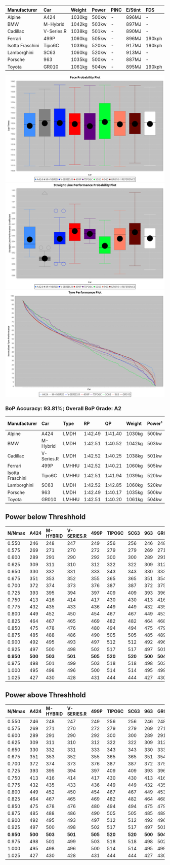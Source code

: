 | Manufacturer     | Car        | Weight | Power | PINC    | E/Stint | FDS     |
|:-|:-|:-|:-|:-|:-|:-|
| Alpine           | A424       | 1030kg | 500kw |    -    | 896MJ   |    -    |
| BMW              | M-Hybrid   | 1042kg | 503kw |    -    | 897MJ   |    -    |
| Cadillac         | V-Series.R | 1038kg | 501kw |    -    | 890MJ   |    -    |
| Ferrari          | 499P       | 1060kg | 505kw |    -    | 896MJ   | 190kph  |
| Isotta Fraschini | Tipo6C     | 1039kg | 520kw |    -    | 917MJ   | 190kph  |
| Lamborghini      | SC63       | 1060kg | 520kw |    -    | 913MJ   |    -    |
| Porsche          | 963        | 1035kg | 500kw |    -    | 887MJ   |    -    |
| Toyota           | GR010      | 1061kg | 504kw |    -    | 895MJ   | 190kph  |

![PACECHART](./IMG/AUTO.png)
![STRAIGHTLINEPERFORMANCECHART](./IMG/AUTO_sp.png)
![TYREPERFORMANCECHART](./IMG/AUTO_tw.png)

### BoP Accuracy: 93.81%; Overall BoP Grade: A2
| Manufacturer     | Car        | Type  | RP      | QP      | Weight | Power¹ | Threshhold | PINC    | Power² | E/Stint | AVG Vmax  | FDS     | RDLC | L/Stint | BOP-Grade | Model Accuracy | Model Points | Match%  |
|:-|:-|:-|:-|:-|:-|:-|:-|:-|:-|:-|:-|:-|:-|:-|:-|:-|:-|:-|
| Alpine           | A424       | LMDH  | 1:42.49 | 1:41.40 | 1030kg | 500kw  | 0.0kph     |    -    | 500kw  |  896MJ  | 293.06kph |    -    | 1.03 | 33      | +C1       | 100.00%        | 642          | 75.06%  |
| BMW              | M-Hybrid   | LMDH  | 1:42.51 | 1:40.52 | 1042kg | 503kw  | 0.0kph     |    -    | 503kw  |  897MJ  | 288.59kph |    -    | 1.02 | 33      | ~A1       | 100.00%        | 1714         | 98.10%  |
| Cadillac         | V-Series.R | LMDH  | 1:42.52 | 1:40.25 | 1038kg | 501kw  | 0.0kph     |    -    | 501kw  |  890MJ  | 292.48kph |    -    | 1.02 | 33      | ~A1       | 98.95%         | 2271         | 100.00% |
| Ferrari          | 499P       | LMHHU | 1:42.52 | 1:40.21 | 1060kg | 505kw  | 0.0kph     |    -    | 505kw  |  896MJ  | 294.34kph | 190kph  | 1.03 | 33      | ~A1       | 99.93%         | 2718         | 100.00% |
| Isotta Fraschini | Tipo6C     | LMHHU | 1:42.51 | 1:41.94 | 1039kg | 520kw  | 0.0kph     |    -    | 520kw  |  917MJ  | 296.23kph | 190kph  | 1.07 | 33      | +C1       | 92.36%         | 133          | 77.40%  |
| Lamborghini      | SC63       | LMDH  | 1:42.52 | 1:42.85 | 1060kg | 520kw  | 0.0kph     |    -    | 520kw  |  913MJ  | 291.88kph |    -    | 1.03 | 33      | ~A1       | 96.54%         | 418          | 100.00% |
| Porsche          | 963        | LMDH  | 1:42.49 | 1:40.17 | 1035kg | 500kw  | 0.0kph     |    -    | 500kw  |  887MJ  | 293.03kph |    -    | 1.02 | 33      | ~A1       | 99.98%         | 6168         | 99.94%  |
| Toyota           | GR010      | LMHHU | 1:42.51 | 1:40.20 | 1061kg | 504kw  | 0.0kph     |    -    | 504kw  |  895MJ  | 293.89kph | 190kph  | 1.03 | 33      | ~A1       | 98.53%         | 3557         | 100.00% |

## Power below Threshhold
| N/Nmax    | A424    | M-HYBRID | V-SERIES.R | 499P    | TIPO6C  | SC63    | 963     | GR010   |
|:-|:-|:-|:-|:-|:-|:-|:-|:-|
|  0.550    |  246    |  248     |  247       |  249    |  256    |  256    |  246    |  248    |
|  0.575    |  269    |  271     |  270       |  272    |  279    |  279    |  269    |  271    |
|  0.600    |  289    |  291     |  290       |  292    |  300    |  300    |  289    |  291    |
|  0.625    |  309    |  311     |  310       |  312    |  322    |  322    |  309    |  312    |
|  0.650    |  330    |  332     |  331       |  333    |  343    |  343    |  330    |  333    |
|  0.675    |  351    |  353     |  352       |  355    |  365    |  365    |  351    |  354    |
|  0.700    |  372    |  374     |  373       |  376    |  387    |  387    |  372    |  375    |
|  0.725    |  393    |  395     |  394       |  397    |  409    |  409    |  393    |  396    |
|  0.750    |  413    |  416     |  414       |  417    |  430    |  430    |  413    |  416    |
|  0.775    |  432    |  435     |  433       |  436    |  449    |  449    |  432    |  435    |
|  0.800    |  449    |  452     |  450       |  454    |  467    |  467    |  449    |  453    |
|  0.825    |  464    |  467     |  465       |  469    |  482    |  482    |  464    |  468    |
|  0.850    |  475    |  478     |  476       |  480    |  494    |  494    |  475    |  479    |
|  0.875    |  485    |  488     |  486       |  490    |  505    |  505    |  485    |  489    |
|  0.900    |  492    |  495     |  493       |  497    |  512    |  512    |  492    |  496    |
|  0.925    |  497    |  500     |  498       |  502    |  517    |  517    |  497    |  501    |
| **0.950** | **500** | **503**  | **501**    | **505** | **520** | **520** | **500** | **504** |
|  0.975    |  498    |  501     |  499       |  503    |  518    |  518    |  498    |  502    |
|  1.000    |  495    |  498     |  496       |  500    |  514    |  514    |  495    |  499    |
|  1.025    |  427    |  430     |  428       |  431    |  444    |  444    |  427    |  430    |

## Power above Threshhold
| N/Nmax    | A424    | M-HYBRID | V-SERIES.R | 499P    | TIPO6C  | SC63    | 963     | GR010   |
|:-|:-|:-|:-|:-|:-|:-|:-|:-|
|  0.550    |  246    |  248     |  247       |  249    |  256    |  256    |  246    |  248    |
|  0.575    |  269    |  271     |  270       |  272    |  279    |  279    |  269    |  271    |
|  0.600    |  289    |  291     |  290       |  292    |  300    |  300    |  289    |  291    |
|  0.625    |  309    |  311     |  310       |  312    |  322    |  322    |  309    |  312    |
|  0.650    |  330    |  332     |  331       |  333    |  343    |  343    |  330    |  333    |
|  0.675    |  351    |  353     |  352       |  355    |  365    |  365    |  351    |  354    |
|  0.700    |  372    |  374     |  373       |  376    |  387    |  387    |  372    |  375    |
|  0.725    |  393    |  395     |  394       |  397    |  409    |  409    |  393    |  396    |
|  0.750    |  413    |  416     |  414       |  417    |  430    |  430    |  413    |  416    |
|  0.775    |  432    |  435     |  433       |  436    |  449    |  449    |  432    |  435    |
|  0.800    |  449    |  452     |  450       |  454    |  467    |  467    |  449    |  453    |
|  0.825    |  464    |  467     |  465       |  469    |  482    |  482    |  464    |  468    |
|  0.850    |  475    |  478     |  476       |  480    |  494    |  494    |  475    |  479    |
|  0.875    |  485    |  488     |  486       |  490    |  505    |  505    |  485    |  489    |
|  0.900    |  492    |  495     |  493       |  497    |  512    |  512    |  492    |  496    |
|  0.925    |  497    |  500     |  498       |  502    |  517    |  517    |  497    |  501    |
| **0.950** | **500** | **503**  | **501**    | **505** | **520** | **520** | **500** | **504** |
|  0.975    |  498    |  501     |  499       |  503    |  518    |  518    |  498    |  502    |
|  1.000    |  495    |  498     |  496       |  500    |  514    |  514    |  495    |  499    |
|  1.025    |  427    |  430     |  428       |  431    |  444    |  444    |  427    |  430    |
